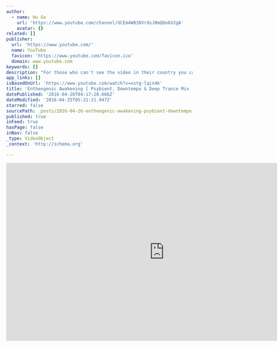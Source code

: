 ```yaml
---
author:
  - name: Hu Go
    url: 'https://www.youtube.com/channel/UCEm4W038VrdsJ0mQOo6V2gA'
    avatar: {}
related: []
publisher:
  url: 'https://www.youtube.com/'
  name: YouTube
  favicon: 'https://www.youtube.com/favicon.ico'
  domain: www.youtube.com
keywords: []
description: "For those who can't see the video in their country you can listen to this mix here on MixCloud https://www.mixcloud.com/Hu_Go/entheogenic-awakening-psybient-downtempo-deep-trance-mix/ Hi everybody ! After my last world music mix, I come back with a psybient mix. Hope you'll enjoy !"
app_links: []
isBasedOnUrl: 'https://www.youtube.com/watch?v=xstg-lqin4k'
title: 'Entheogenic Awakening [ Psybient, Downtempo & Deep Trance Mix ]'
datePublished: '2016-04-26T04:17:20.666Z'
dateModified: '2016-04-25T05:21:21.947Z'
starred: false
sourcePath: _posts/2016-04-26-entheogenic-awakening-psybient-downtempo-and-deep-trance-mi.md
published: true
inFeed: true
hasPage: false
inNav: false
_type: VideoObject
_context: 'http://schema.org'

---
```

<iframe src="https://cdn.embedly.com/widgets/media.html?src=https%3A%2F%2Fwww.youtube.com%2Fembed%2Fxstg-lqin4k%3Ffeature%3Doembed&amp;url=https%3A%2F%2Fwww.youtube.com%2Fwatch%3Fv%3Dxstg-lqin4k&amp;image=https%3A%2F%2Fi.ytimg.com%2Fvi%2Fxstg-lqin4k%2Fhqdefault.jpg&amp;key=b7d04c9b404c499eba89ee7072e1c4f7&amp;type=text%2Fhtml&amp;schema=youtube" width="854" height="480" scrolling="no" frameborder="0" allowfullscreen="" style=""></iframe>